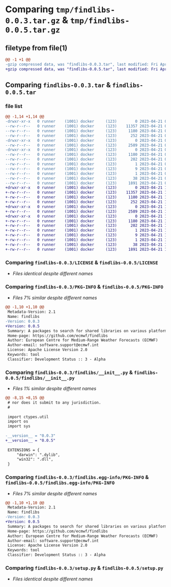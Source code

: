 # Comparing `tmp/findlibs-0.0.3.tar.gz` & `tmp/findlibs-0.0.5.tar.gz`

## filetype from file(1)

```diff
@@ -1 +1 @@
-gzip compressed data, was "findlibs-0.0.3.tar", last modified: Fri Apr 21 08:32:11 2023, max compression
+gzip compressed data, was "findlibs-0.0.5.tar", last modified: Fri Apr 21 10:05:11 2023, max compression
```

## Comparing `findlibs-0.0.3.tar` & `findlibs-0.0.5.tar`

### file list

```diff
@@ -1,14 +1,14 @@
-drwxr-xr-x   0 runner    (1001) docker     (123)        0 2023-04-21 08:32:11.515379 findlibs-0.0.3/
--rw-r--r--   0 runner    (1001) docker     (123)    11357 2023-04-21 08:31:58.000000 findlibs-0.0.3/LICENSE
--rw-r--r--   0 runner    (1001) docker     (123)     1180 2023-04-21 08:32:11.515379 findlibs-0.0.3/PKG-INFO
--rw-r--r--   0 runner    (1001) docker     (123)      252 2023-04-21 08:31:58.000000 findlibs-0.0.3/README.md
-drwxr-xr-x   0 runner    (1001) docker     (123)        0 2023-04-21 08:32:11.515379 findlibs-0.0.3/findlibs/
--rw-r--r--   0 runner    (1001) docker     (123)     2589 2023-04-21 08:31:58.000000 findlibs-0.0.3/findlibs/__init__.py
-drwxr-xr-x   0 runner    (1001) docker     (123)        0 2023-04-21 08:32:11.515379 findlibs-0.0.3/findlibs.egg-info/
--rw-r--r--   0 runner    (1001) docker     (123)     1180 2023-04-21 08:32:11.000000 findlibs-0.0.3/findlibs.egg-info/PKG-INFO
--rw-r--r--   0 runner    (1001) docker     (123)      202 2023-04-21 08:32:11.000000 findlibs-0.0.3/findlibs.egg-info/SOURCES.txt
--rw-r--r--   0 runner    (1001) docker     (123)        1 2023-04-21 08:32:11.000000 findlibs-0.0.3/findlibs.egg-info/dependency_links.txt
--rw-r--r--   0 runner    (1001) docker     (123)        9 2023-04-21 08:32:11.000000 findlibs-0.0.3/findlibs.egg-info/top_level.txt
--rw-r--r--   0 runner    (1001) docker     (123)        1 2023-04-21 08:32:11.000000 findlibs-0.0.3/findlibs.egg-info/zip-safe
--rw-r--r--   0 runner    (1001) docker     (123)       38 2023-04-21 08:32:11.515379 findlibs-0.0.3/setup.cfg
--rw-r--r--   0 runner    (1001) docker     (123)     1891 2023-04-21 08:31:58.000000 findlibs-0.0.3/setup.py
+drwxr-xr-x   0 runner    (1001) docker     (123)        0 2023-04-21 10:05:11.435361 findlibs-0.0.5/
+-rw-r--r--   0 runner    (1001) docker     (123)    11357 2023-04-21 10:04:57.000000 findlibs-0.0.5/LICENSE
+-rw-r--r--   0 runner    (1001) docker     (123)     1180 2023-04-21 10:05:11.435361 findlibs-0.0.5/PKG-INFO
+-rw-r--r--   0 runner    (1001) docker     (123)      252 2023-04-21 10:04:57.000000 findlibs-0.0.5/README.md
+drwxr-xr-x   0 runner    (1001) docker     (123)        0 2023-04-21 10:05:11.431362 findlibs-0.0.5/findlibs/
+-rw-r--r--   0 runner    (1001) docker     (123)     2589 2023-04-21 10:04:57.000000 findlibs-0.0.5/findlibs/__init__.py
+drwxr-xr-x   0 runner    (1001) docker     (123)        0 2023-04-21 10:05:11.431362 findlibs-0.0.5/findlibs.egg-info/
+-rw-r--r--   0 runner    (1001) docker     (123)     1180 2023-04-21 10:05:11.000000 findlibs-0.0.5/findlibs.egg-info/PKG-INFO
+-rw-r--r--   0 runner    (1001) docker     (123)      202 2023-04-21 10:05:11.000000 findlibs-0.0.5/findlibs.egg-info/SOURCES.txt
+-rw-r--r--   0 runner    (1001) docker     (123)        1 2023-04-21 10:05:11.000000 findlibs-0.0.5/findlibs.egg-info/dependency_links.txt
+-rw-r--r--   0 runner    (1001) docker     (123)        9 2023-04-21 10:05:11.000000 findlibs-0.0.5/findlibs.egg-info/top_level.txt
+-rw-r--r--   0 runner    (1001) docker     (123)        1 2023-04-21 10:05:11.000000 findlibs-0.0.5/findlibs.egg-info/zip-safe
+-rw-r--r--   0 runner    (1001) docker     (123)       38 2023-04-21 10:05:11.435361 findlibs-0.0.5/setup.cfg
+-rw-r--r--   0 runner    (1001) docker     (123)     1891 2023-04-21 10:04:57.000000 findlibs-0.0.5/setup.py
```

### Comparing `findlibs-0.0.3/LICENSE` & `findlibs-0.0.5/LICENSE`

 * *Files identical despite different names*

### Comparing `findlibs-0.0.3/PKG-INFO` & `findlibs-0.0.5/PKG-INFO`

 * *Files 7% similar despite different names*

```diff
@@ -1,10 +1,10 @@
 Metadata-Version: 2.1
 Name: findlibs
-Version: 0.0.3
+Version: 0.0.5
 Summary: A packages to search for shared libraries on various platforms
 Home-page: https://github.com/ecmwf/findlibs
 Author: European Centre for Medium-Range Weather Forecasts (ECMWF)
 Author-email: software.support@ecmwf.int
 License: Apache License Version 2.0
 Keywords: tool
 Classifier: Development Status :: 3 - Alpha
```

### Comparing `findlibs-0.0.3/findlibs/__init__.py` & `findlibs-0.0.5/findlibs/__init__.py`

 * *Files 1% similar despite different names*

```diff
@@ -8,15 +8,15 @@
 # nor does it submit to any jurisdiction.
 #
 
 import ctypes.util
 import os
 import sys
 
-__version__ = "0.0.3"
+__version__ = "0.0.5"
 
 EXTENSIONS = {
     "darwin": ".dylib",
     "win32": ".dll",
 }
```

### Comparing `findlibs-0.0.3/findlibs.egg-info/PKG-INFO` & `findlibs-0.0.5/findlibs.egg-info/PKG-INFO`

 * *Files 7% similar despite different names*

```diff
@@ -1,10 +1,10 @@
 Metadata-Version: 2.1
 Name: findlibs
-Version: 0.0.3
+Version: 0.0.5
 Summary: A packages to search for shared libraries on various platforms
 Home-page: https://github.com/ecmwf/findlibs
 Author: European Centre for Medium-Range Weather Forecasts (ECMWF)
 Author-email: software.support@ecmwf.int
 License: Apache License Version 2.0
 Keywords: tool
 Classifier: Development Status :: 3 - Alpha
```

### Comparing `findlibs-0.0.3/setup.py` & `findlibs-0.0.5/setup.py`

 * *Files identical despite different names*

